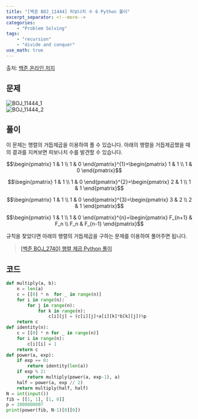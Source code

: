 ```yaml
---
title: "[백준 BOJ_11444] 피보나치 수 6 Python 풀이"
excerpt_separator: <!--more-->
categories: 
    - "Problem Solving"
tags: 
    - "recursion"
    - "divide and conquer"
use_math: true
---
```

출처: [백준 온라인 저지](https://www.acmicpc.net/problem/11444)

## 문제  

![BOJ_11444_1](https://user-images.githubusercontent.com/59808674/116692192-f2790b00-a9f6-11eb-8025-31621db8f92d.PNG)  
![BOJ_11444_2](https://user-images.githubusercontent.com/59808674/116692195-f3aa3800-a9f6-11eb-8cd2-f749da1f63db.PNG)  

## 풀이  

이 문제는 행렬의 거듭제곱을 이용하여 풀 수 있습니다. 아래의 행렬을 거듭제곱했을 때의 결과를 지켜보면 피보나치 수를 발견할 수 있습니다.  

 $$\begin{pmatrix} 1 & 1 \\ 1 & 0 \end{pmatrix}^{1}=\begin{pmatrix} 1 & 1 \\ 1 & 0 \end{pmatrix}$$  

 $$\begin{pmatrix} 1 & 1 \\ 1 & 0 \end{pmatrix}^{2}=\begin{pmatrix} 2 & 1 \\ 1 & 1 \end{pmatrix}$$  

 $$\begin{pmatrix} 1 & 1 \\ 1 & 0 \end{pmatrix}^{3}=\begin{pmatrix} 3 & 2 \\ 2 & 1 \end{pmatrix}$$  

 $$\begin{pmatrix} 1 & 1 \\ 1 & 0 \end{pmatrix}^{n}=\begin{pmatrix} F_{n+1} & F_n \\ F_n & F_{n-1} \end{pmatrix}$$  

규칙을 찾았다면 아래의 행렬의 거듭제곱을 구하는 문제를 이용하여 풀어주면 됩니다.  
 >[[백준 BOJ_2740] 행렬 제곱 Python 풀이](https://kimeunh3.github.io/problem%20solving/boj-10830/)  

## 코드  
```python
def multiply(a, b):
    n = len(a)
    c = [[0] * n  for _ in range(n)]
    for i in range(n):
        for j in range(n):
            for k in range(n):
                c[i][j] = (c[i][j]+a[i][k]*b[k][j])%p
    return c
def identity(n):
    c = [[0] * n for _ in range(n)]
    for i in range(n):
        c[i][i] = 1
    return c
def power(a, exp):
    if exp == 0:
        return identity(len(a))
    if exp % 2:
        return multiply(power(a, exp-1), a)
    half = power(a, exp // 2)
    return multiply(half, half)
N = int(input())
fib = [[1, 1], [1, 0]]
p = 1000000007
print(power(fib, N-1)[0][0])
```
